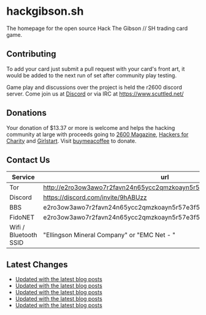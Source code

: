 # hackgibson.sh
The homepage for the open source Hack The Gibson // SH trading card game.


## Contributing

To add your card just submit a pull request with your card's front art, it would be added to the next run of set after community play testing.

Game play and discussions over the project is held the r2600 discord server. Come join us at [Discord](https://discord.com/invite/9hABUzz) or via IRC at https://www.scuttled.net/


## Donations

Your donation of $13.37 or more is welcome and helps the hacking community at large with proceeds going to [2600 Magazine](https://2600.com/), [Hackers for Charity](https://hackersforcharity.org) and [Girlstart](https://girlstart.org).  Visit [buymeacoffee](https://www.buymeacoffee.com/hackgibson.sh) to donate.


## Contact Us

Service | url
-|-
Tor | http://e2ro3ow3awo7r2favn24n65ycc2qmzkoayn5r57e3f56nvjwdcgg32ad.onion
Discord | https://discord.com/invite/9hABUzz
BBS | e2ro3ow3awo7r2favn24n65ycc2qmzkoayn5r57e3f56nvjwdcgg32ad.onion:23
FidoNET | e2ro3ow3awo7r2favn24n65ycc2qmzkoayn5r57e3f56nvjwdcgg32ad.onion:24554
Wifi / Bluetooth SSID | "Ellingson Mineral Company" or "EMC Net - <fidonet address>"

## Latest Changes
<!-- BLOG-POST-LIST:START -->
- [Updated with the latest blog posts](https://github.com/DFW2600/hackgibson.sh/commit/b4b680180af4e1953f6fd74a396700b14cc58423)
- [Updated with the latest blog posts](https://github.com/DFW2600/hackgibson.sh/commit/811c4ab3c9b39309d33fc6feb2763a318e6d5e78)
- [Updated with the latest blog posts](https://github.com/DFW2600/hackgibson.sh/commit/d61fb1154c68c44d2c5937012aabd96224b4852c)
- [Updated with the latest blog posts](https://github.com/DFW2600/hackgibson.sh/commit/eeb867be8c5d6ff975b23ce4230de66f1e37119a)
- [Updated with the latest blog posts](https://github.com/DFW2600/hackgibson.sh/commit/bd803dffef5784d4009746bffeba47bf9e1ce889)
<!-- BLOG-POST-LIST:END -->
